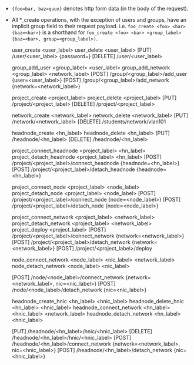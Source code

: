 
* `{foo=bar, baz=quux}` denotes http form data (in the body of the request).
* All *_create operations, with the exception of users and groups, have an
  implicit group field to their request payload. i.e.
  `foo_create <foo> <bar> {baz=<bar>}` is a shorthand for
  `foo_create <foo> <bar> <group_label> {baz=<bar>, group=<group_label>)`.


    user_create  <user_label> <password>
    user_delete  <user_label>
    [PUT]   /user/<user_label>  {password=<password>}
    [DELETE] /user/<user_label>


    group_add_user    <group_label> <user_label>
    group_add_network <group_label> <network_label>
    [POST] /group/<group_label>/add_user {user=<user_label>}
    [POST] /group/<group_label>/add_network {network=<network_label>}


    project_create   <project_label>
    project_delete   <project_label>
    [PUT] /project/<project_label>
    [DELETE] /project/<project_label>


    network_create              <network_label>
    network_delete              <network_label>
    [PUT] /network/<network_label>
    [DELETE] /students/network/vlan101
    
    
    
    headnode_create <hn_label>
    headnode_delete <hn_label>
    [PUT] /headnode/<hn_label>
    [DELETE] /headnode/<hn_label>

    project_connect_headnode <project_label> <hn_label>
    project_detach_headnode <project_label> <hn_label>
    [POST] /project/<project_label>/connect_headnode {headnode=<hn_label>}
    [POST] /project/<project_label>/detach_headnode {headnode=<hn_label>}


    project_connect_node        <project_label> <node_label> 
    project_detach_node         <project_label> <node_label>
    [POST] /project/<project_label>/connect_node {node=<node_label>}
    [POST] /project/<project_label>/detach_node {node=<node_label>}


    project_connect_network     <project_label> <network_label>
    project_detach_network      <project_label> <network_label>
    project_deploy              <project_label>
    [POST]   /project/<project_label>/connect_network {network=<network_label>}
    [POST] /project/<project_label>/detach_network {network=<network_label>}
    [POST]    /project/<project_label>/deploy


    node_connect_network        <node_label> <nic_label> <network_label>
    node_detach_network         <node_label> <nic_label>

    [POST] /node/<node_label>/connect_network {network=<network_label>, nic=<nic_label>}
    [POST] /node/<node_label>/detach_network {nic=<nic_label>}


    headnode_create_hnic        <hn_label> <hnic_label> 
    headnode_delete_hnic        <hn_label> <hnic_label>
    headnode_connect_network    <hn_label> <hnic_label> <network_label>
    headnode_detach_network     <hn_label> <hnic_label>

    [PUT]   /headnode/<hn_label>/hnic/<hnic_label>
    [DELETE] /headnode/<hn_label>/hnic/<hnic_label>
    [POST] /headnode/<hn_label>/connect_network {network=<network_label>, nic=<hnic_label>}
    [POST] /headnode/<hn_label>/detach_network {nic=<hnic_label>}
